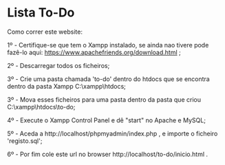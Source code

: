 # Lista To-Do

Como correr este website:

1º - Certifique-se que tem o Xampp instalado, se ainda nao tivere pode fazê-lo aqui: https://www.apachefriends.org/download.html ; <p>
2º - Descarregar todos os ficheiros; <p>
3º - Crie uma pasta chamada 'to-do' dentro do htdocs que se encontra dentro da pasta Xampp C:\xampp\htdocs; <p>
3º - Mova esses ficheiros para uma pasta dentro da pasta que criou C:\xampp\htdocs\to-do; <p>
4º - Execute o Xampp Control Panel e dê "start" no Apache e MySQL; <p>
5º - Aceda a http://localhost/phpmyadmin/index.php , e importe o ficheiro 'registo.sql';<p>
6º - Por fim cole este url no browser http://localhost/to-do/inicio.html . <p>
